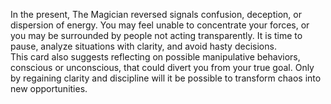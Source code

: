 In the present, The Magician reversed signals confusion, deception, or dispersion of energy. You may feel unable to concentrate your forces, or you may be surrounded by people not acting transparently. It is time to pause, analyze situations with clarity, and avoid hasty decisions.  
This card also suggests reflecting on possible manipulative behaviors, conscious or unconscious, that could divert you from your true goal. Only by regaining clarity and discipline will it be possible to transform chaos into new opportunities.
